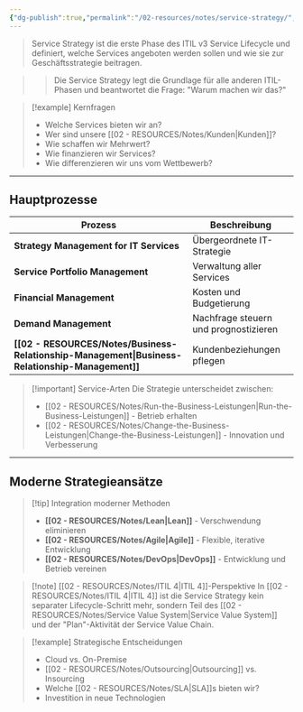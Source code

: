 ```yaml
---
{"dg-publish":true,"permalink":"/02-resources/notes/service-strategy/","tags":["informatik/management","GFN/LF06"],"noteIcon":"","updated":"2025-10-24T13:24:24.867+02:00"}
---
```



>Service Strategy ist die erste Phase des ITIL v3 Service Lifecycle und definiert, welche Services angeboten werden sollen und wie sie zur Geschäftsstrategie beitragen.

>>Die Service Strategy legt die Grundlage für alle anderen ITIL-Phasen und beantwortet die Frage: "Warum machen wir das?"

>[!example] Kernfragen
>- Welche Services bieten wir an?
>- Wer sind unsere [[02 - RESOURCES/Notes/Kunden\|Kunden]]?
>- Wie schaffen wir Mehrwert?
>- Wie finanzieren wir Services?
>- Wie differenzieren wir uns vom Wettbewerb?

---

## Hauptprozesse

|Prozess|Beschreibung|
|---|---|
|**Strategy Management for IT Services**|Übergeordnete IT-Strategie|
|**Service Portfolio Management**|Verwaltung aller Services|
|**Financial Management**|Kosten und Budgetierung|
|**Demand Management**|Nachfrage steuern und prognostizieren|
|**[[02 - RESOURCES/Notes/Business-Relationship-Management\|Business-Relationship-Management]]**|Kundenbeziehungen pflegen|

>[!important] Service-Arten
>Die Strategie unterscheidet zwischen:
>- [[02 - RESOURCES/Notes/Run-the-Business-Leistungen\|Run-the-Business-Leistungen]] - Betrieb erhalten
>- [[02 - RESOURCES/Notes/Change-the-Business-Leistungen\|Change-the-Business-Leistungen]] - Innovation und Verbesserung

---

## Moderne Strategieansätze

>[!tip] Integration moderner Methoden
>- **[[02 - RESOURCES/Notes/Lean\|Lean]]** - Verschwendung eliminieren
>- **[[02 - RESOURCES/Notes/Agile\|Agile]]** - Flexible, iterative Entwicklung
>- **[[02 - RESOURCES/Notes/DevOps\|DevOps]]** - Entwicklung und Betrieb vereinen

>[!note] [[02 - RESOURCES/Notes/ITIL 4\|ITIL 4]]-Perspektive
>In [[02 - RESOURCES/Notes/ITIL 4\|ITIL 4]] ist die Service Strategy kein separater Lifecycle-Schritt mehr, sondern Teil des [[02 - RESOURCES/Notes/Service Value System\|Service Value System]] und der "Plan"-Aktivität der Service Value Chain.

>[!example] Strategische Entscheidungen
>- Cloud vs. On-Premise
>- [[02 - RESOURCES/Notes/Outsourcing\|Outsourcing]] vs. Insourcing
>- Welche [[02 - RESOURCES/Notes/SLA\|SLA]]s bieten wir?
>- Investition in neue Technologien
